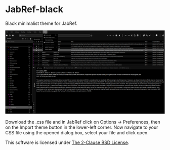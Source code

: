 # JabRef-black

Black minimalist theme for JabRef.

![](preview.png)

Download the .css file and in JabRef click on Options → Preferences, then on the Import theme button in the lower-left corner. Now navigate to your CSS file using the opened dialog box, select your file and click open.

This software is licensed under [The 2-Clause BSD License](LICENSE).
